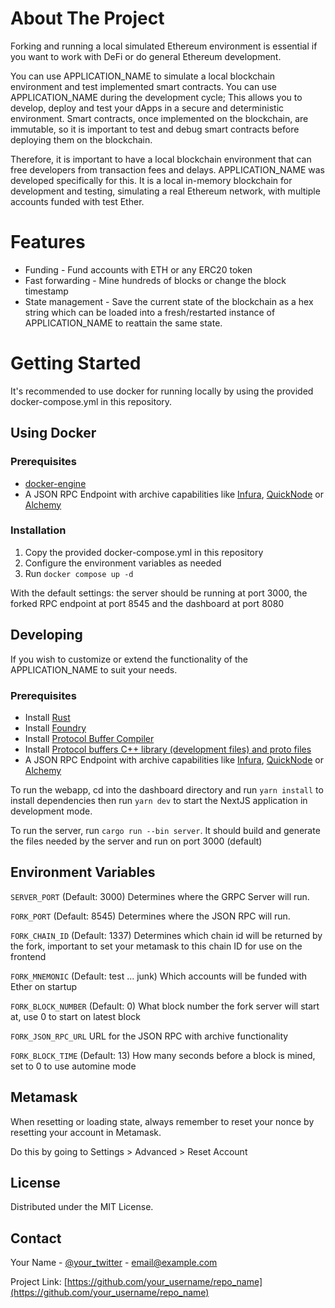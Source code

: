 <!-- ABOUT THE PROJECT -->
# About The Project
Forking and running a local simulated Ethereum environment is essential if you want to work with DeFi or do general Ethereum development.

You can use APPLICATION_NAME to simulate a local blockchain environment and test implemented smart contracts.
You can use APPLICATION_NAME during the development cycle; This allows you to develop, deploy and test your dApps in a secure and deterministic environment.
Smart contracts, once implemented on the blockchain, are immutable, so it is important to test and debug smart contracts before deploying them on the blockchain.

Therefore, it is important to have a local blockchain environment that can free developers from transaction fees and delays.
APPLICATION_NAME was developed specifically for this.
It is a local in-memory blockchain for development and testing, simulating a real Ethereum network, with multiple accounts funded with test Ether.

<!-- Features -->
# Features

- Funding - Fund accounts with ETH or any ERC20 token
- Fast forwarding - Mine hundreds of blocks or change the block timestamp
- State management - Save the current state of the blockchain as a hex string which can be loaded into a fresh/restarted instance of APPLICATION_NAME to reattain the same state.

<!-- Getting Started -->
# Getting Started
It's recommended to use docker for running locally by using the provided docker-compose.yml in this repository.

## Using Docker

### Prerequisites
- [docker-engine](https://docs.docker.com/engine/install/)
- A JSON RPC Endpoint with archive capabilities like [Infura](https://www.infura.io/), [QuickNode](https://www.quicknode.com/) or [Alchemy](https://www.alchemy.com/)

### Installation
1. Copy the provided docker-compose.yml in this repository
2. Configure the environment variables as needed
3. Run `docker compose up -d`

With the default settings: the server should be running at port 3000, the forked RPC endpoint at port 8545 and the dashboard at port 8080

## Developing
If you wish to customize or extend the functionality of the APPLICATION_NAME to suit your needs.

### Prerequisites
- Install [Rust](https://www.rust-lang.org/tools/install)
- Install [Foundry](https://book.getfoundry.sh/getting-started/installation)
- Install [Protocol Buffer Compiler](https://grpc.io/docs/protoc-installation)
- Install [Protocol buffers C++ library (development files) and proto files](https://packages.debian.org/sid/libprotobuf-dev)
- A JSON RPC Endpoint with archive capabilities like [Infura](https://www.infura.io), [QuickNode](https://www.quicknode.com) or [Alchemy](https://www.alchemy.com)

To run the webapp, cd into the dashboard directory and run `yarn install` to install dependencies then run `yarn dev` to start the NextJS application in development mode.

To run the server, run `cargo run --bin server`. It should build and generate the files needed by the server and run on port 3000 (default)

## Environment Variables
`SERVER_PORT` (Default: 3000)  Determines where the GRPC Server will run.

`FORK_PORT` (Default: 8545) Determines where the JSON RPC will run.

`FORK_CHAIN_ID` (Default: 1337) Determines which chain id will be returned by the fork, important to set your metamask to this chain ID for use on the frontend  

`FORK_MNEMONIC` (Default: test ... junk) Which accounts will be funded with Ether on startup

`FORK_BLOCK_NUMBER` (Default: 0) What block number the fork server will start at, use 0 to start on latest block

`FORK_JSON_RPC_URL` URL for the JSON RPC with archive functionality

`FORK_BLOCK_TIME` (Default: 13) How many seconds before a block is mined, set to 0 to use automine mode

## Metamask
When resetting or loading state, always remember to reset your nonce by resetting your account in Metamask.

Do this by going to Settings > Advanced > Reset Account 

<!-- LICENSE -->
## License

Distributed under the MIT License.

<!-- CONTACT -->
## Contact

Your Name - [@your_twitter](https://twitter.com/your_username) - email@example.com

Project Link: [https://github.com/your_username/repo_name](https://github.com/your_username/repo_name)

